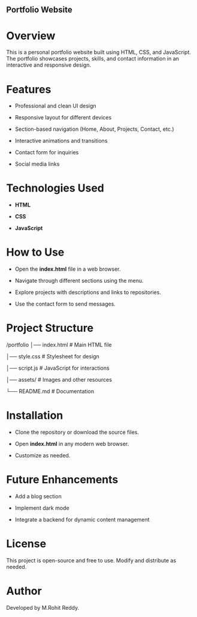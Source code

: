 ## Portfolio Website

# Overview

This is a personal portfolio website built using HTML, CSS, and JavaScript. The portfolio showcases projects, skills, and contact information in an interactive and responsive design.

# Features

* Professional and clean UI design

* Responsive layout for different devices

* Section-based navigation (Home, About, Projects, Contact, etc.)

* Interactive animations and transitions

* Contact form for inquiries

* Social media links

# Technologies Used

* **HTML**

* **CSS**

* **JavaScript**

# How to Use

* Open the **index.html** file in a web browser.

* Navigate through different sections using the menu.

* Explore projects with descriptions and links to repositories.

* Use the contact form to send messages.

# Project Structure

/portfolio
│── index.html   # Main HTML file

│── style.css    # Stylesheet for design

│── script.js    # JavaScript for interactions

│── assets/      # Images and other resources

└── README.md    # Documentation

# Installation

* Clone the repository or download the source files.

* Open **index.html** in any modern web browser.

* Customize as needed.

# Future Enhancements

* Add a blog section

* Implement dark mode

* Integrate a backend for dynamic content management

# License

This project is open-source and free to use. Modify and distribute as needed.

# Author

Developed by M.Rohit Reddy.
